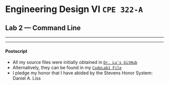 # Engineering Design VI `CPE 322-A`
## Lab 2 — Command Line
---

---
#### Postscript
- All my source files were initially obtained in [`Dr. Lu's GitHub`](https://github.com/kevinwlu/dsd/tree/master/ghdl)
- Alternatively, they can be found in my [`CodeLab1 File`](https://github.com/UsuarioDelNet/EngineeringDesign6/tree/main/Labs/Lab1/CodeLab1)
- I pledge my honor that I have abided by the Stevens Honor System: Daniel A. Liss
